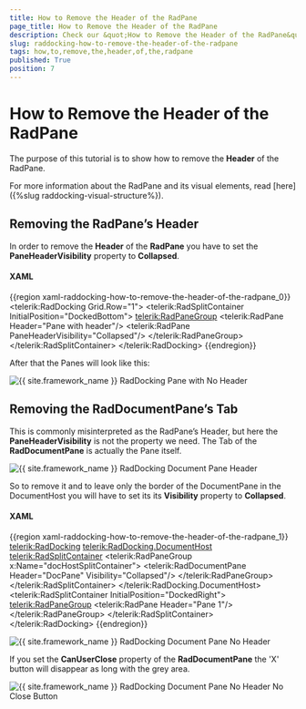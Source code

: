 ```yaml
---
title: How to Remove the Header of the RadPane
page_title: How to Remove the Header of the RadPane
description: Check our &quot;How to Remove the Header of the RadPane&quot; documentation article for the RadDocking {{ site.framework_name }} control.
slug: raddocking-how-to-remove-the-header-of-the-radpane
tags: how,to,remove,the,header,of,the,radpane
published: True
position: 7
---
```


# How to Remove the Header of the RadPane

The purpose of this tutorial is to show how to remove the __Header__ of the RadPane.

For more information about the RadPane and its visual elements, read [here]({%slug raddocking-visual-structure%}).

## Removing the RadPane’s Header

In order to remove the __Header__ of the __RadPane__ you have to set the __PaneHeaderVisibility__ property to __Collapsed__.

#### __XAML__

{{region xaml-raddocking-how-to-remove-the-header-of-the-radpane_0}}
	<telerik:RadDocking Grid.Row="1">
	    <telerik:RadSplitContainer InitialPosition="DockedBottom">
	        <telerik:RadPaneGroup>
	            <telerik:RadPane Header="Pane with header"/>
	            <telerik:RadPane PaneHeaderVisibility="Collapsed"/>
	        </telerik:RadPaneGroup>
	    </telerik:RadSplitContainer>
	</telerik:RadDocking>
{{endregion}}

After that the Panes will look like this:

![{{ site.framework_name }} RadDocking Pane with No Header](images/Pane_NoHeader.gif)

## Removing the RadDocumentPane’s Tab

This is commonly misinterpreted as the RadPane’s Header, but here the __PaneHeaderVisibility__ is not the property we need. The Tab of the __RadDocumentPane__ is actually the Pane itself.

![{{ site.framework_name }} RadDocking Document Pane Header](images/DocPane_WithHeader.gif)

So to remove it and to leave only the border of the DocumentPane in the DocumentHost you will have to set its its __Visibility__ property to __Collapsed__.

#### __XAML__

{{region xaml-raddocking-how-to-remove-the-header-of-the-radpane_1}}
	<telerik:RadDocking>
	    <telerik:RadDocking.DocumentHost>
	        <telerik:RadSplitContainer>
	            <telerik:RadPaneGroup x:Name="docHostSplitContainer">
	                <telerik:RadDocumentPane Header="DocPane" Visibility="Collapsed"/>
	            </telerik:RadPaneGroup>
	        </telerik:RadSplitContainer>
	    </telerik:RadDocking.DocumentHost>
	    <telerik:RadSplitContainer InitialPosition="DockedRight">
	        <telerik:RadPaneGroup>
	            <telerik:RadPane Header="Pane 1"/>
	        </telerik:RadPaneGroup>
	    </telerik:RadSplitContainer>
	</telerik:RadDocking>
{{endregion}}

![{{ site.framework_name }} RadDocking Document Pane No Header](images/DocPane_NoHeader.gif)

If you set the __CanUserClose__ property of the __RadDocumentPane__ the 'X' button will disappear as long with the grey area. 

![{{ site.framework_name }} RadDocking Document Pane No Header No Close Button](images/DocPane_NoGray.gif)
